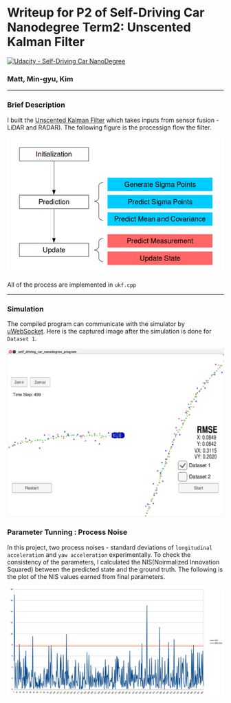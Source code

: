 # Writeup for P2 of Self-Driving Car Nanodegree Term2: Unscented Kalman Filter
[![Udacity - Self-Driving Car NanoDegree](https://s3.amazonaws.com/udacity-sdc/github/shield-carnd.svg)](http://www.udacity.com/drive)

### Matt, Min-gyu, Kim
---

[image1]: ./result/UKF_Process.png "UKF_PROCESS"
[image2]: ./result/result_unscented_kalman_filter.png "SCREENSHOT"
[image3]: ./result/NIS.png "NIS"

### Brief Description

I built the [Unscented Kalman Filter](http://www.cs.unc.edu/~welch/kalman/media/pdf/Julier1997_SPIE_KF.pdf) which takes inputs from sensor fusion - LiDAR and RADAR). The following figure is the processign flow the filter.

![alt_text][image1]

All of the process are implemented in `ukf.cpp`

---

### Simulation

The compiled program can communicate with the simulator by [uWebSocket](https://github.com/uNetworking/uWebSockets). Here is the captured image after the simulation is done for `Dataset 1`.

![alt_text][image2]

### Parameter Tunning : Process Noise

In this project, two process noises - standard deviations of `longitudinal acceleration` and `yaw acceleration` experimentally. To check the consistency of the parameters, I calculated the NIS(Noirmalized Innovation Squared) between the predicted state and the ground truth. The following is the plot of the NIS values earned from final parameters.


![alt_text][image3]

